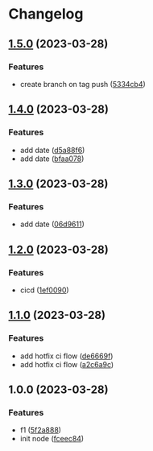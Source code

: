 # Changelog

## [1.5.0](https://github.com/eugeneVzaidun/cicd/compare/v1.4.0...v1.5.0) (2023-03-28)


### Features

* create branch on tag push ([5334cb4](https://github.com/eugeneVzaidun/cicd/commit/5334cb4803bf7f3047aacba938f389ba1da0ea38))

## [1.4.0](https://github.com/eugeneVzaidun/cicd/compare/v1.3.0...v1.4.0) (2023-03-28)


### Features

* add date ([d5a88f6](https://github.com/eugeneVzaidun/cicd/commit/d5a88f6e673ad5714b01b050650f41d3f18f7262))
* add date ([bfaa078](https://github.com/eugeneVzaidun/cicd/commit/bfaa078710cd02b7d3a276d1fd34862b9d774c03))

## [1.3.0](https://github.com/eugeneVzaidun/cicd/compare/v1.2.0...v1.3.0) (2023-03-28)


### Features

* add date ([06d9611](https://github.com/eugeneVzaidun/cicd/commit/06d9611bb959e27bcee015b882255c02c2a21871))

## [1.2.0](https://github.com/eugeneVzaidun/cicd/compare/v1.1.0...v1.2.0) (2023-03-28)


### Features

* cicd ([1ef0090](https://github.com/eugeneVzaidun/cicd/commit/1ef00904973c55a33be16940aafcd9f6f7319001))

## [1.1.0](https://github.com/eugeneVzaidun/cicd/compare/v1.0.0...v1.1.0) (2023-03-28)


### Features

* add hotfix ci flow ([de6669f](https://github.com/eugeneVzaidun/cicd/commit/de6669fca299a823b4cbdfc31941eafdbea41044))
* add hotfix ci flow ([a2c6a9c](https://github.com/eugeneVzaidun/cicd/commit/a2c6a9cbc1819878d5196892b13064c87e9ba341))

## 1.0.0 (2023-03-28)


### Features

* f1 ([5f2a888](https://github.com/eugeneVzaidun/cicd/commit/5f2a88871a549f5a220e2ffaf27d3f6b13e8d7aa))
* init node ([fceec84](https://github.com/eugeneVzaidun/cicd/commit/fceec847b826e5529c51968802568912eb158ecf))

